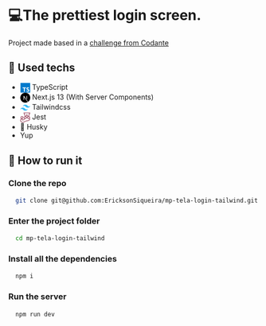 # 💻The prettiest login screen.

Project made based in a [challenge from Codante](https://codante.io/mini-projetos/mp-tela-login-tailwind)

## 🧠 Used techs
- <img align="center" alt="Erickson-Ts" height="20" width="20" src="https://raw.githubusercontent.com/devicons/devicon/master/icons/typescript/typescript-plain.svg"> TypeScript 
- <img align="center" alt="Erickson-Next" height="20" width="20" src="https://raw.githubusercontent.com/devicons/devicon/master/icons/nextjs/nextjs-original.svg"> Next.js 13 (With Server Components)
- <img align="center" alt="Erickson-Tailwind" height="20" width="20" src="https://raw.githubusercontent.com/devicons/devicon/master/icons/tailwindcss/tailwindcss-plain.svg"> Tailwindcss
- <img align="center" alt="Erickson-Jest" height="20" width="20" src="https://raw.githubusercontent.com/devicons/devicon/master/icons/jest/jest-plain.svg"> Jest
- 🐶 Husky
- Yup

## 🏃 How to run it

### Clone the repo
```bash
  git clone git@github.com:EricksonSiqueira/mp-tela-login-tailwind.git
```

### Enter the project folder
```bash
  cd mp-tela-login-tailwind
```

### Install all the dependencies
```bash
  npm i
```

### Run the server
```bash
  npm run dev
```
